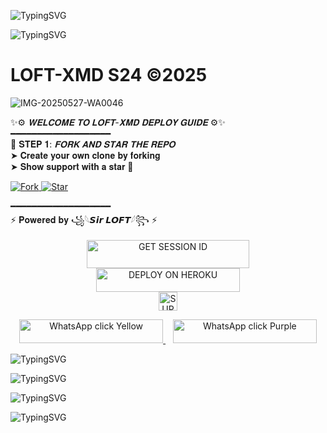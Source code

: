 
![TypingSVG](https://readme-typing-svg.herokuapp.com?font=Rockstar-ExtraBold&size=100&pause=1000&color=FF0000&center=true&vCenter=true&width=815&height=130&lines=▭+▬+▭+▬+▭+▬+▭+▬+▭+▬+▭)



![TypingSVG](https://readme-typing-svg.herokuapp.com?font=Rockstar-ExtraBold&size=100&pause=1000&color=FF0000&center=true&vCenter=true&width=815&height=130&lines=▭+▬+▭+▬+▭+▬+▭+▬+▭+▬+▭)




#        LOFT-XMD S24 ©2025

![IMG-20250527-WA0046](https://github.com/user-attachments/assets/52985e27-2108-4d21-b355-b7362ea2dca7)







<p align="center">

✨⚙️ *𝐖𝐄𝐋𝐂𝐎𝐌𝐄 𝐓𝐎 𝐋𝐎𝐅𝐓-𝐗𝐌𝐃 𝐃𝐄𝐏𝐋𝐎𝐘 𝐆𝐔𝐈𝐃𝐄* ⚙️✨  
━━━━━━━━━━━━━━━━━━━  
📂 𝐒𝐓𝐄𝐏 𝟏: *𝐅𝐎𝐑𝐊 𝐀𝐍𝐃 𝐒𝐓𝐀𝐑 𝐓𝐇𝐄 𝐑𝐄𝐏𝐎*  
➤ 𝐂𝐫𝐞𝐚𝐭𝐞 𝐲𝐨𝐮𝐫 𝐨𝐰𝐧 𝐜𝐥𝐨𝐧𝐞 𝐛𝐲 𝐟𝐨𝐫𝐤𝐢𝐧𝐠  
➤ 𝐒𝐡𝐨𝐰 𝐬𝐮𝐩𝐩𝐨𝐫𝐭 𝐰𝐢𝐭𝐡 𝐚 𝐬𝐭𝐚𝐫 🌟

<a href="https://github.com/9Wish882/Loft-xmd-s24/fork">
  <img src="https://img.shields.io/github/forks/9Wish882/Loft-xmd-s24?label=📂%20FORK&style=social&logo=git&logoColor=yellow" alt="Fork">
</a>

<a href="https://github.com/9Wish882/Loft-xmd-s24">
  <img src="https://img.shields.io/github/stars/9Wish882/Loft-xmd-s24?label=🌟%20STAR&style=social&logo=github" alt="Star">
</a>

━━━━━━━━━━━━━━━━━━━  
⚡ 𝐏𝐨𝐰𝐞𝐫𝐞𝐝 𝐛𝐲 ꧁𓆩𝙎𝙞𝙧 𝙇𝙊𝙁𝙏𓆪꧂ ⚡  

</p>




<div align="center">
  <a href="https://fuck-you-2.onrender.com/">
    <img title="GET SESSION ID" src="https://img.shields.io/badge/GET SESSION ID-HERE-0000FF?style=for-the-badge&logo=render&logoColor=white&labelColor=0000FF&color=0000FF" width="260" height="45"/>
  </a>
</div>












<div align="center">
  <a href="https://dashboard.heroku.com/new?template=https://github.com/loftxmd23/sir-loft">
    <img title="DEPLOY ON HEROKU" src="https://img.shields.io/badge/DEPLOY-ON HEROKU-red?style=for-the-badge&logo=heroku&logoColor=white&labelColor=red&color=red" width="230" height="38.1"/>
  </a>
</div>



<div align="center">
  <a href="https://whatsapp.com/channel/0029Vb6B9xFCxoAseuG1g610">
    <img height="30" title="SUPPORT CHANNEL" src="https://img.shields.io/badge/Support%20Channel-ff69b4?style=for-the-badge&logo=whatsapp&logoColor=white&labelColor=ff69b4&color=ff69b4">
  </a>
</div>



<p align="center">
  <a href="https://wa.me/255778018545">
    <img src="https://img.shields.io/badge/WhatsApp-click-FFD700?style=for-the-badge&logo=whatsapp&logoColor=white" width="230" height="38" alt="WhatsApp click Yellow"/>
  </a>
  &nbsp;&nbsp;
  <a href="https://wa.me/255778018545">
    <img src="https://img.shields.io/badge/WhatsApp-click-800080?style=for-the-badge&logo=whatsapp&logoColor=white" width="230" height="38" alt="WhatsApp click Purple"/>
  </a>
</p>






![TypingSVG](https://readme-typing-svg.herokuapp.com?font=Rockstar-ExtraBold&size=100&pause=1000&color=FF0000&center=true&vCenter=true&width=815&height=130&lines=▭+▬+▭+▬+▭+▬+▭+▬+▭+▬+▭)



![TypingSVG](https://readme-typing-svg.herokuapp.com?font=Rockstar-ExtraBold&size=100&pause=1000&color=FF0000&center=true&vCenter=true&width=815&height=130&lines=▭+▬+▭+▬+▭+▬+▭+▬+▭+▬+▭)



![TypingSVG](https://readme-typing-svg.herokuapp.com?font=Rockstar-ExtraBold&size=100&pause=1000&color=FF0000&center=true&vCenter=true&width=815&height=130&lines=▭+▬+▭+▬+▭+▬+▭+▬+▭+▬+▭)



![TypingSVG](https://readme-typing-svg.herokuapp.com?font=Rockstar-ExtraBold&size=100&pause=1000&color=FF0000&center=true&vCenter=true&width=815&height=130&lines=▭+▬+▭+▬+▭+▬+▭+▬+▭+▬+▭)
